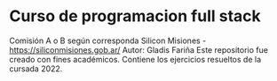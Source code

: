 # Curso de programacion full stack
 Comisión A o B según corresponda
 Silicon Misiones - https://siliconmisiones.gob.ar/
 Autor: Gladis Fariña
 Este repositorio fue creado con fines académicos. Contiene
los ejercicios resueltos de la cursada 2022.
